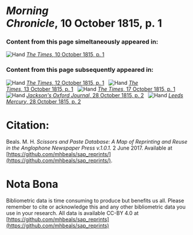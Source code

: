 # *Morning Chronicle*, 10 October 1815, p. 1  
  
### Content from this page simeltaneously appeared in:  
![Hand](http://scissorsandpaste.net/wp-content/uploads/2017/06/smallhandpointer.png) [*The Times*, 10 October 1815, p. 1](https://mhbeals.github.io/sap_html/The-Times/The-Times-10-October-1815-p-1)  
  
### Content from this page subsequently appeared in:  
![Hand](http://scissorsandpaste.net/wp-content/uploads/2017/06/smallhandpointer.png) [*The Times*, 12 October 1815, p. 1](https://mhbeals.github.io/sap_html/The-Times/The-Times-12-October-1815-p-1)  
![Hand](http://scissorsandpaste.net/wp-content/uploads/2017/06/smallhandpointer.png) [*The Times*, 13 October 1815, p. 1](https://mhbeals.github.io/sap_html/The-Times/The-Times-13-October-1815-p-1)  
![Hand](http://scissorsandpaste.net/wp-content/uploads/2017/06/smallhandpointer.png) [*The Times*, 17 October 1815, p. 1](https://mhbeals.github.io/sap_html/The-Times/The-Times-17-October-1815-p-1)  
![Hand](http://scissorsandpaste.net/wp-content/uploads/2017/06/smallhandpointer.png) [*Jackson's Oxford Journal*, 28 October 1815, p. 2](https://mhbeals.github.io/sap_html/Jackson's-Oxford-Journal/Jackson's-Oxford-Journal-28-October-1815-p-2)  
![Hand](http://scissorsandpaste.net/wp-content/uploads/2017/06/smallhandpointer.png) [*Leeds Mercury*, 28 October 1815, p. 2](https://mhbeals.github.io/sap_html/Leeds-Mercury/Leeds-Mercury-28-October-1815-p-2)  


# Citation: 

Beals. M. H. *Scissors and Paste Database: A Map of Reprinting and Reuse in the Anglophone Newspaper Press v.1.0.1.* 2 June 2017. Available at [https://github.com/mhbeals/sap_reprints/](https://github.com/mhbeals/sap_reprints/). 

# Nota Bona

Bibliometric data is time consuming to produce but benefits us all. Please remember to cite or acknowledge this and any other bibliometric data you use in your research. All data is available CC-BY 4.0 at [https://github.com/mhbeals/sap_reprints](https://github.com/mhbeals/sap_reprints)